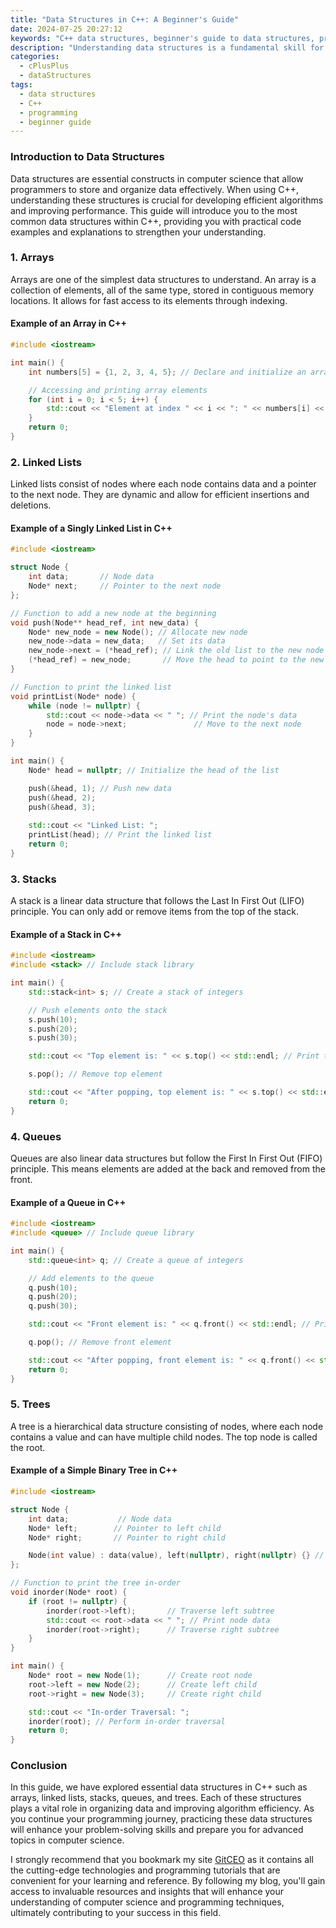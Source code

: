 ```yaml
---
title: "Data Structures in C++: A Beginner's Guide"
date: 2024-07-25 20:27:12
keywords: "C++ data structures, beginner's guide to data structures, programming with C++, C++ tutorials, data structures and algorithms"
description: "Understanding data structures is a fundamental skill for any aspiring programmer. In C++, data structures help organize and manage data efficiently. This guide aims to introduce novice programmers to essential data structures implemented in C++, covering arrays, linked lists, stacks, queues, trees, and more. Each section includes clear explanations, implementation examples, and code snippets to facilitate learning. Whether your goal is to improve coding skills or prepare for technical interviews, mastering data structures will enable you to tackle complex programming challenges with confidence."
categories:
  - cPlusPlus
  - dataStructures
tags:
  - data structures
  - C++
  - programming
  - beginner guide
---
```


### Introduction to Data Structures

Data structures are essential constructs in computer science that allow programmers to store and organize data effectively. When using C++, understanding these structures is crucial for developing efficient algorithms and improving performance. This guide will introduce you to the most common data structures within C++, providing you with practical code examples and explanations to strengthen your understanding.

<!-- more -->

### 1. Arrays

Arrays are one of the simplest data structures to understand. An array is a collection of elements, all of the same type, stored in contiguous memory locations. It allows for fast access to its elements through indexing.

#### Example of an Array in C++

```cpp
#include <iostream>

int main() {
    int numbers[5] = {1, 2, 3, 4, 5}; // Declare and initialize an array

    // Accessing and printing array elements
    for (int i = 0; i < 5; i++) {
        std::cout << "Element at index " << i << ": " << numbers[i] << std::endl; // Print each element
    }
    return 0;
}
```

### 2. Linked Lists

Linked lists consist of nodes where each node contains data and a pointer to the next node. They are dynamic and allow for efficient insertions and deletions.

#### Example of a Singly Linked List in C++

```cpp
#include <iostream>

struct Node {
    int data;       // Node data
    Node* next;     // Pointer to the next node
};

// Function to add a new node at the beginning
void push(Node** head_ref, int new_data) {
    Node* new_node = new Node(); // Allocate new node
    new_node->data = new_data;   // Set its data
    new_node->next = (*head_ref); // Link the old list to the new node
    (*head_ref) = new_node;       // Move the head to point to the new node
}

// Function to print the linked list
void printList(Node* node) {
    while (node != nullptr) {
        std::cout << node->data << " "; // Print the node's data
        node = node->next;               // Move to the next node
    }
}

int main() {
    Node* head = nullptr; // Initialize the head of the list

    push(&head, 1); // Push new data
    push(&head, 2);
    push(&head, 3);
    
    std::cout << "Linked List: ";
    printList(head); // Print the linked list
    return 0;
}
```

### 3. Stacks

A stack is a linear data structure that follows the Last In First Out (LIFO) principle. You can only add or remove items from the top of the stack.

#### Example of a Stack in C++

```cpp
#include <iostream>
#include <stack> // Include stack library

int main() {
    std::stack<int> s; // Create a stack of integers

    // Push elements onto the stack
    s.push(10);
    s.push(20);
    s.push(30);

    std::cout << "Top element is: " << s.top() << std::endl; // Print top element

    s.pop(); // Remove top element

    std::cout << "After popping, top element is: " << s.top() << std::endl; // Print new top element
    return 0;
}
```

### 4. Queues

Queues are also linear data structures but follow the First In First Out (FIFO) principle. This means elements are added at the back and removed from the front.

#### Example of a Queue in C++

```cpp
#include <iostream>
#include <queue> // Include queue library

int main() {
    std::queue<int> q; // Create a queue of integers

    // Add elements to the queue
    q.push(10);
    q.push(20);
    q.push(30);

    std::cout << "Front element is: " << q.front() << std::endl; // Print front element

    q.pop(); // Remove front element

    std::cout << "After popping, front element is: " << q.front() << std::endl; // Print new front element
    return 0;
}
```

### 5. Trees

A tree is a hierarchical data structure consisting of nodes, where each node contains a value and can have multiple child nodes. The top node is called the root.

#### Example of a Simple Binary Tree in C++

```cpp
#include <iostream>

struct Node {
    int data;           // Node data
    Node* left;        // Pointer to left child
    Node* right;       // Pointer to right child

    Node(int value) : data(value), left(nullptr), right(nullptr) {} // Constructor to initialize node
};

// Function to print the tree in-order
void inorder(Node* root) {
    if (root != nullptr) {
        inorder(root->left);       // Traverse left subtree
        std::cout << root->data << " "; // Print node data
        inorder(root->right);      // Traverse right subtree
    }
}

int main() {
    Node* root = new Node(1);      // Create root node
    root->left = new Node(2);      // Create left child
    root->right = new Node(3);     // Create right child

    std::cout << "In-order Traversal: ";
    inorder(root); // Perform in-order traversal
    return 0;
}
```

### Conclusion

In this guide, we have explored essential data structures in C++ such as arrays, linked lists, stacks, queues, and trees. Each of these structures plays a vital role in organizing data and improving algorithm efficiency. As you continue your programming journey, practicing these data structures will enhance your problem-solving skills and prepare you for advanced topics in computer science.

I strongly recommend that you bookmark my site [GitCEO](https://gitceo.com) as it contains all the cutting-edge technologies and programming tutorials that are convenient for your learning and reference. By following my blog, you'll gain access to invaluable resources and insights that will enhance your understanding of computer science and programming techniques, ultimately contributing to your success in this field.